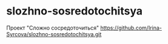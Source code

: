 # slozhno-sosredotochitsya
Проект "Сложно сосредоточиться"
https://github.com/Irina-Syrcova/slozhno-sosredotochitsya.git

